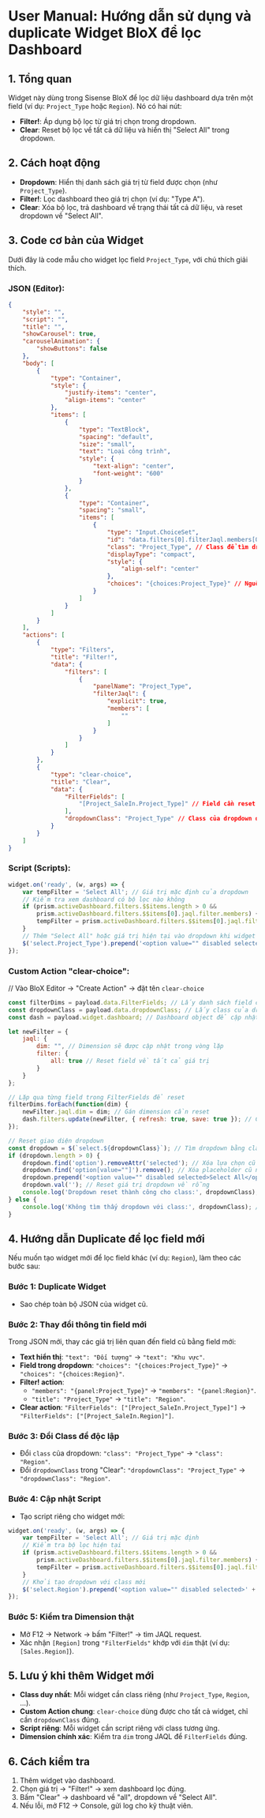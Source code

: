 # User Manual: Hướng dẫn sử dụng và duplicate Widget BloX để lọc Dashboard

## 1. Tổng quan
Widget này dùng trong Sisense BloX để lọc dữ liệu dashboard dựa trên một field (ví dụ: `Project_Type` hoặc `Region`). Nó có hai nút:
- **Filter!**: Áp dụng bộ lọc từ giá trị chọn trong dropdown.
- **Clear**: Reset bộ lọc về tất cả dữ liệu và hiển thị "Select All" trong dropdown.

## 2. Cách hoạt động
- **Dropdown**: Hiển thị danh sách giá trị từ field được chọn (như `Project_Type`).
- **Filter!**: Lọc dashboard theo giá trị chọn (ví dụ: "Type A").
- **Clear**: Xóa bộ lọc, trả dashboard về trạng thái tất cả dữ liệu, và reset dropdown về "Select All".

## 3. Code cơ bản của Widget
Dưới đây là code mẫu cho widget lọc field `Project_Type`, với chú thích giải thích.

### JSON (Editor):
```json
{
    "style": "",
    "script": "",
    "title": "",
    "showCarousel": true,
    "carouselAnimation": {
        "showButtons": false
    },
    "body": [
        {
            "type": "Container",
            "style": {
                "justify-items": "center",
                "align-items": "center"
            },
            "items": [
                {
                    "type": "TextBlock",
                    "spacing": "default",
                    "size": "small",
                    "text": "Loại công trình",
                    "style": {
                        "text-align": "center",
                        "font-weight": "600"
                    }
                },
                {
                    "type": "Container",
                    "spacing": "small",
                    "items": [
                        {
                            "type": "Input.ChoiceSet",
                            "id": "data.filters[0].filterJaql.members[0]",
                            "class": "Project_Type", // Class để tìm dropdown, phải khác nhau nếu duplicate
                            "displayType": "compact",
                            "style": {
                                "align-self": "center"
                            },
                            "choices": "{choices:Project_Type}" // Nguồn dữ liệu cho dropdown, phải khác nhau nếu duplicate
                        }
                    ]
                }
            ]
        }
    ],
    "actions": [
        {
            "type": "Filters",
            "title": "Filter!",
            "data": {
                "filters": [
                    {
                        "panelName": "Project_Type",
                        "filterJaql": {
                            "explicit": true,
                            "members": [
                                ""
                            ]
                        }
                    }
                ]
            }
        },
        {
            "type": "clear-choice",
            "title": "Clear",
            "data": {
                "FilterFields": [
                    "[Project_SaleIn.Project_Type]" // Field cần reset (dimension thật), phải khác nhau nếu duplicate 
                ],
                "dropdownClass": "Project_Type" // Class của dropdown để reset giao diện, phải khác nhau nếu duplicate
            }
        }
    ]
}
```
### Script (Scripts):
```javascript
widget.on('ready', (w, args) => {
    var tempFilter = 'Select All'; // Giá trị mặc định của dropdown
    // Kiểm tra xem dashboard có bộ lọc nào không
    if (prism.activeDashboard.filters.$$items.length > 0 && 
        prism.activeDashboard.filters.$$items[0].jaql.filter.members) {
        tempFilter = prism.activeDashboard.filters.$$items[0].jaql.filter.members.toString();
    }
    // Thêm "Select All" hoặc giá trị hiện tại vào dropdown khi widget load
    $('select.Project_Type').prepend('<option value="" disabled selected>' + tempFilter + '</option>'); // phải đúng class của dropdown định nghĩa trong Json Editor
});
```
### Custom Action "clear-choice":
// Vào BloX Editor → "Create Action" → đặt tên `clear-choice`
```javascript
const filterDims = payload.data.FilterFields; // Lấy danh sách field cần reset từ JSON
const dropdownClass = payload.data.dropdownClass; // Lấy class của dropdown từ JSON
const dash = payload.widget.dashboard; // Dashboard object để cập nhật bộ lọc

let newFilter = {
    jaql: {
        dim: "", // Dimension sẽ được cập nhật trong vòng lặp
        filter: {
            all: true // Reset field về tất cả giá trị
        }
    }
};

// Lặp qua từng field trong FilterFields để reset
filterDims.forEach(function(dim) {
    newFilter.jaql.dim = dim; // Gán dimension cần reset
    dash.filters.update(newFilter, { refresh: true, save: true }); // Cập nhật bộ lọc dashboard
});

// Reset giao diện dropdown
const dropdown = $(`select.${dropdownClass}`); // Tìm dropdown bằng class
if (dropdown.length > 0) {
    dropdown.find('option').removeAttr('selected'); // Xóa lựa chọn cũ
    dropdown.find('option[value=""]').remove(); // Xóa placeholder cũ nếu có
    dropdown.prepend('<option value="" disabled selected>Select All</option>'); // Thêm "Select All"
    dropdown.val(''); // Reset giá trị dropdown về rỗng
    console.log('Dropdown reset thành công cho class:', dropdownClass); // Log để kiểm tra
} else {
    console.log('Không tìm thấy dropdown với class:', dropdownClass); // Log nếu lỗi
}
```
## 4. Hướng dẫn Duplicate để lọc field mới
Nếu muốn tạo widget mới để lọc field khác (ví dụ: `Region`), làm theo các bước sau:

### Bước 1: Duplicate Widget
- Sao chép toàn bộ JSON của widget cũ.

### Bước 2: Thay đổi thông tin field mới
Trong JSON mới, thay các giá trị liên quan đến field cũ bằng field mới:
- **Text hiển thị**: `"text": "Đối tượng"` → `"text": "Khu vực"`.
- **Field trong dropdown**: `"choices": "{choices:Project_Type}"` → `"choices": "{choices:Region}"`.
- **Filter! action**:
  - `"members": "{panel:Project_Type}"` → `"members": "{panel:Region}"`.
  - `"title": "Project_Type"` → `"title": "Region"`.
- **Clear action**: `"FilterFields": ["[Project_SaleIn.Project_Type]"]` → `"FilterFields": ["[Project_SaleIn.Region]"]`.

### Bước 3: Đổi Class để độc lập
- Đổi `class` của dropdown: `"class": "Project_Type"` → `"class": "Region"`.
- Đổi `dropdownClass` trong "Clear": `"dropdownClass": "Project_Type"` → `"dropdownClass": "Region"`.

### Bước 4: Cập nhật Script
- Tạo script riêng cho widget mới:
```javascript
widget.on('ready', (w, args) => {
    var tempFilter = 'Select All'; // Giá trị mặc định
    // Kiểm tra bộ lọc hiện tại
    if (prism.activeDashboard.filters.$$items.length > 0 && 
        prism.activeDashboard.filters.$$items[0].jaql.filter.members) {
        tempFilter = prism.activeDashboard.filters.$$items[0].jaql.filter.members.toString();
    }
    // Khởi tạo dropdown với class mới
    $('select.Region').prepend('<option value="" disabled selected>' + tempFilter + '</option>');
});
```
### Bước 5: Kiểm tra Dimension thật
- Mở F12 → Network → bấm "Filter!" → tìm JAQL request.
- Xác nhận `[Region]` trong `"FilterFields"` khớp với `dim` thật (ví dụ: `[Sales.Region]`).

## 5. Lưu ý khi thêm Widget mới
- **Class duy nhất**: Mỗi widget cần class riêng (như `Project_Type`, `Region`, ...).
- **Custom Action chung**: `clear-choice` dùng được cho tất cả widget, chỉ cần `dropdownClass` đúng.
- **Script riêng**: Mỗi widget cần script riêng với class tương ứng.
- **Dimension chính xác**: Kiểm tra `dim` trong JAQL để `FilterFields` đúng.

## 6. Cách kiểm tra
1. Thêm widget vào dashboard.
2. Chọn giá trị → "Filter!" → xem dashboard lọc đúng.
3. Bấm "Clear" → dashboard về "all", dropdown về "Select All".
4. Nếu lỗi, mở F12 → Console, gửi log cho kỹ thuật viên.
